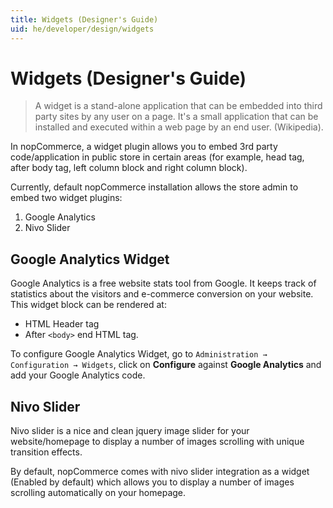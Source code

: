 ```yaml
---
title: Widgets (Designer's Guide)
uid: he/developer/design/widgets
---
```


# Widgets (Designer's Guide)

> A widget is a stand-alone application that can be embedded into third party sites by any user on a page. It's a small application that can be installed and executed within a web page by an end user. (Wikipedia).

In nopCommerce, a widget plugin allows you to embed 3rd party code/application in public store in certain areas (for example, head tag, after body tag, left column block and right column block).

Currently, default nopCommerce installation allows the store admin to embed two widget plugins:

1. Google Analytics
2. Nivo Slider

## Google Analytics Widget

Google Analytics is a free website stats tool from Google. It keeps track of statistics about the visitors and e-commerce conversion on your website. This widget block can be rendered at:

* HTML Header tag
* After `<body>` end HTML tag.

To configure Google Analytics Widget, go to `Administration → Configuration → Widgets`, click on **Configure** against **Google Analytics** and add your Google Analytics code.

## Nivo Slider

Nivo slider is a nice and clean jquery image slider for your website/homepage to display a number of images scrolling with unique transition effects.

By default, nopCommerce comes with nivo slider integration as a widget (Enabled by default) which allows you to display a number of images scrolling automatically on your homepage.